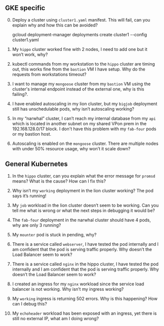 ## GKE specific

0. Deploy a cluster using `cluster1.yaml` manifest. This will fail, can you explain why and how this can be avoided?

    gcloud deployment-manager deployments create cluster1 --config cluster1.yaml

1. My `hippo` cluster worked fine with 2 nodes, I need to add one but it won’t work, why?

2. kubectl commands from my workstation to the `hippo` cluster are timing out, this works fine from the `bastion` VM I have setup. Why do the requests from workstations timeout?  

3. I want to manage my `mongoose` cluster from my `bastion` VM using the cluster's internal endpoint instead of the external one, why is this failing?.

4. I have enabled autoscaling in my lion cluster, but my `bigjob` deployment still has unschedulable pods, why isn’t autoscaling working?

5. In my “narwhal” cluster, I can’t reach my internal database from my `api` which is located in another subnet on my shared VPon prem in the 192.168.128.0/17 block. I don't have this problem with my `fab-four` pods or my bastion host.

6. Autoscaling is enabled on the `mongoose` cluster. There are multiple nodes with under 50% resource usage, why won’t it scale down?

## General Kubernetes

1. In the `hippo` cluster, can you explain what the error message for `promsd` means? What is the cause? How can I fix this?

2. Why isn’t my `working` deployment in the lion cluster working? The pod says it’s running!

3. My `job` workload in the lion cluster doesn’t seem to be working. Can you tell me what is wrong or what the next steps in debugging it would be?

4. The `fab-four` deployment in the narwhal cluster should have 4 pods, why are only 3 running?

5. My `mounter` pod is stuck in pending, why?

6. There is a service called `webserver`, I have tested the pod internally and I am confident that the pod is serving traffic properly. Why doesn’t the Load Balancer seem to work?

7. There is a service called `nginx` in the hippo cluster, I have tested the pod internally and I am confident that the pod is serving traffic properly. Why doesn’t the Load Balancer seem to work?

8. I created an ingress for my `nginx` workload since the service load balancer is not working. Why isn’t my ingress working?

9. My `working` ingress is returning 502 errors. Why is this happening?  How can I debug this?

10. My `echoheader` workload has been exposed with an ingress, yet there is still no external IP, what am I doing wrong?
